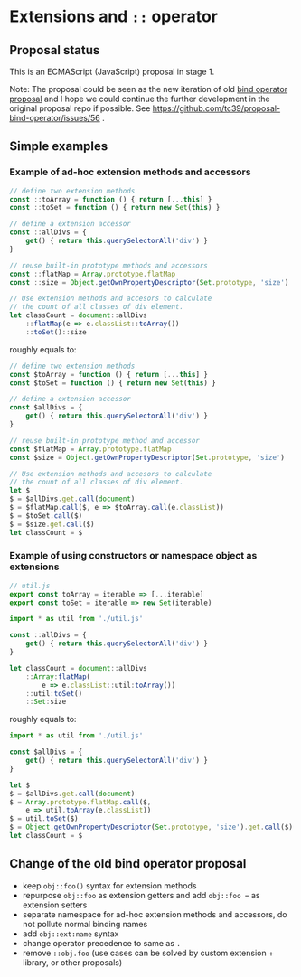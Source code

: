 # Extensions and `::` operator

## Proposal status

This is an ECMAScript (JavaScript) proposal in stage 1.

Note: The proposal could be seen as the new iteration of old [bind operator proposal](https://github.com/tc39/proposal-bind-operator) and I hope we could continue the further development in the original proposal repo if possible. See https://github.com/tc39/proposal-bind-operator/issues/56 .

## Simple examples

### Example of ad-hoc extension methods and accessors
```js
// define two extension methods
const ::toArray = function () { return [...this] }
const ::toSet = function () { return new Set(this) }

// define a extension accessor
const ::allDivs = {
	get() { return this.querySelectorAll('div') }
}

// reuse built-in prototype methods and accessors
const ::flatMap = Array.prototype.flatMap
const ::size = Object.getOwnPropertyDescriptor(Set.prototype, 'size')

// Use extension methods and accesors to calculate
// the count of all classes of div element.
let classCount = document::allDivs
	::flatMap(e => e.classList::toArray())
	::toSet()::size
```

roughly equals to:

```js
// define two extension methods
const $toArray = function () { return [...this] }
const $toSet = function () { return new Set(this) }

// define a extension accessor
const $allDivs = {
	get() { return this.querySelectorAll('div') }
}

// reuse built-in prototype method and accessor
const $flatMap = Array.prototype.flatMap
const $size = Object.getOwnPropertyDescriptor(Set.prototype, 'size')

// Use extension methods and accesors to calculate
// the count of all classes of div element.
let $
$ = $allDivs.get.call(document)
$ = $flatMap.call($, e => $toArray.call(e.classList))
$ = $toSet.call($)
$ = $size.get.call($)
let classCount = $
```

### Example of using constructors or namespace object as extensions

```js
// util.js
export const toArray = iterable => [...iterable]
export const toSet = iterable => new Set(iterable)
```

```js
import * as util from './util.js'

const ::allDivs = {
	get() { return this.querySelectorAll('div') }
}

let classCount = document::allDivs
	::Array:flatMap(
		e => e.classList::util:toArray())
	::util:toSet()
	::Set:size
```

roughly equals to:

```js
import * as util from './util.js'

const $allDivs = {
	get() { return this.querySelectorAll('div') }
}

let $
$ = $allDivs.get.call(document)
$ = Array.prototype.flatMap.call($,
	e => util.toArray(e.classList))
$ = util.toSet($)
$ = Object.getOwnPropertyDescriptor(Set.prototype, 'size').get.call($)
let classCount = $
```

## Change of the old bind operator proposal

- keep `obj::foo()` syntax for extension methods
- repurpose `obj::foo` as extension getters and add `obj::foo =` as extension setters
- separate namespace for ad-hoc extension methods and accessors, do not pollute normal binding names
- add `obj::ext:name` syntax
- change operator precedence to same as `.`
- remove `::obj.foo` (use cases can be solved by custom extension + library, or other proposals)
